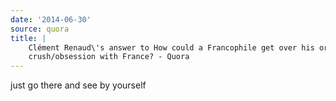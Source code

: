 ```yaml
---
date: '2014-06-30'
source: quora
title: |
    Clément Renaud\'s answer to How could a Francophile get over his or her
    crush/obsession with France? - Quora
---
```


just go there and see by yourself
